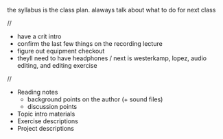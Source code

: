 the syllabus is the class plan. alaways talk about what to do for next class

//
- have a crit intro
- confirm the last few things on the recording lecture
- figure out equipment checkout
- theyll need to have headphones
/
next is westerkamp, lopez, audio editing, and editing exercise


//
- Reading notes
    - background points on the author (+ sound files)
    - discussion points
- Topic intro materials
- Exercise descriptions
- Project descriptions
